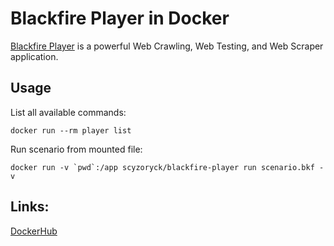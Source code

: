 # Blackfire Player in Docker

[Blackfire Player](https://blackfire.io/docs/player/index) is a powerful Web Crawling, Web Testing, and Web Scraper application. 

## Usage 

List all available commands:
```
docker run --rm player list
```

Run scenario from mounted file:
```
docker run -v `pwd`:/app scyzoryck/blackfire-player run scenario.bkf -v
``` 

## Links:
[DockerHub](https://hub.docker.com/r/scyzoryck/blackfire-player/)

